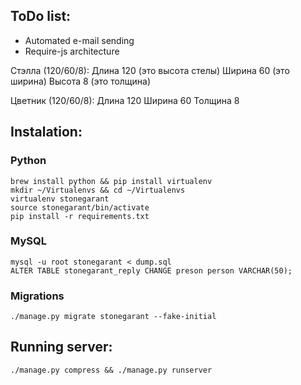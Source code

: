 ## ToDo list:

* Automated e-mail sending
* Require-js architecture

Стэлла (120/60/8):
Длина 120 (это высота стелы)
Ширина 60 (это ширина)
Высота 8 (это толщина)


Цветник (120/60/8):
Длина 120
Ширина 60
Толщина 8


## Instalation:

### Python
	
    brew install python && pip install virtualenv
    mkdir ~/Virtualenvs && cd ~/Virtualenvs
    virtualenv stonegarant
    source stonegarant/bin/activate
    pip install -r requirements.txt

### MySQL
    
	mysql -u root stonegarant < dump.sql
	ALTER TABLE stonegarant_reply CHANGE preson person VARCHAR(50);

### Migrations

    ./manage.py migrate stonegarant --fake-initial


## Running server:

	./manage.py compress && ./manage.py runserver
